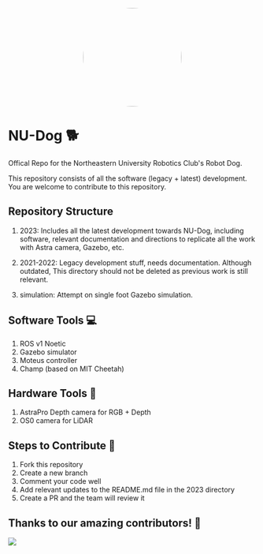 <p align="center">
     <img src="src/static/img/nu_robotics_logo.jpg" width="200" style="border-radius:50%"/>

# NU-Dog 🐕
Offical Repo for the Northeastern University Robotics Club's Robot Dog.

This repository consists of all the software (legacy + latest) development. You are welcome to contribute to this repository.
## Repository Structure

1) 2023: Includes all the latest development towards NU-Dog, including software, relevant documentation and directions to replicate all the work with Astra camera, Gazebo, etc.

2) 2021-2022: Legacy development stuff, needs documentation. Although outdated, This directory should not be deleted as previous work is still relevant.

3) simulation: Attempt on single foot Gazebo simulation.

## Software Tools 💻
1) ROS v1 Noetic
2) Gazebo simulator
3) Moteus controller
4) Champ (based on MIT Cheetah)

## Hardware Tools 🔧
1) AstraPro Depth camera for RGB + Depth
2) OS0 camera for LiDAR

## Steps to Contribute 🤝

1) Fork this repository
2) Create a new branch
3) Comment your code well
4) Add relevant updates to the README.md file in the 2023 directory
4) Create a PR and the team will review it

## Thanks to our amazing contributors! 🚀

<a href="https://github.com/NEURoboticsClub/NU-Dog/graphs/contributors">
  <img src="https://contrib.rocks/image?repo=NEURoboticsClub/NU-Dog" />
</a>

